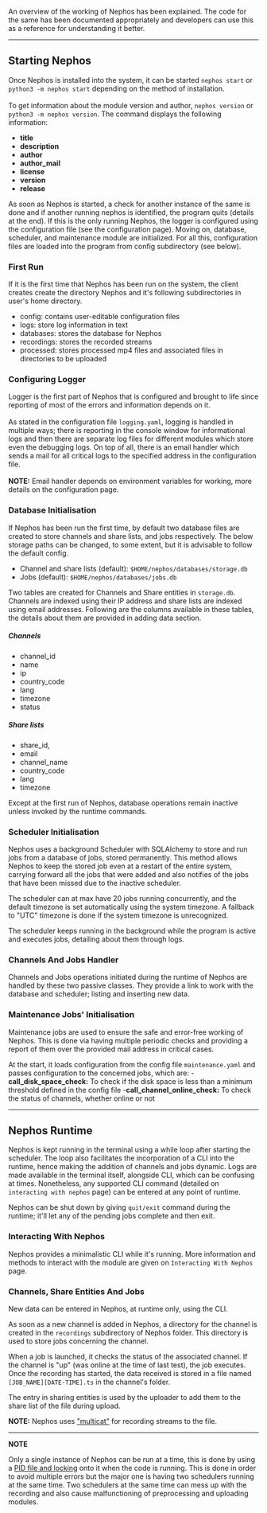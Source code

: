 An overview of the working of Nephos has been explained. The code for the same has been documented appropriately and developers can use this as a reference for understanding it better.
***
## Starting Nephos
Once Nephos is installed into the system, it can be started `nephos start` or `python3 -m nephos start` depending on the method of installation.<br/><br/>
To get information about the module version and author, `nephos version` or `python3 -m nephos version`. The command displays the following information:
- __title__ <br/>
- __description__ <br/>
- __author__ <br/>
- __author_mail__ <br/>
- __license__ <br/>
- __version__ <br/>
- __release__ <br/>

As soon as Nephos is started, a check for another instance of the same is done and if another running nephos is identified, the program quits (details at the end). If this is the only running Nephos, the logger is configured using the configuration file (see the configuration page). Moving on, database, scheduler, and maintenance module are initialized. For all this, configuration files are loaded into the program from config subdirectory (see below).

### First Run
If it is the first time that Nephos has been run on the system, the client creates create the directory Nephos and it's following subdirectories in user's home directory.
- config: contains user-editable configuration files
- logs: store log information in text
- databases: stores the database for Nephos
- recordings: stores the recorded streams
- processed: stores processed mp4 files and associated files in directories to be uploaded<br/>

### Configuring Logger
Logger is the first part of Nephos that is configured and brought to life since reporting of most of the errors and information depends on it.<br/><br/>
As stated in the configuration file `logging.yaml`, logging is handled in multiple ways; there is reporting in the console window for informational logs and then there are separate log files for different modules which store even the debugging logs. On top of all, there is an email handler which sends a mail for all critical logs to the specified address in the configuration file.<br/><br/>
**NOTE:** Email handler depends on environment variables for working, more details on the configuration page.

### Database Initialisation
If Nephos has been run the first time, by default two database files are created to store channels and share lists, and jobs respectively. The below storage paths can be changed, to some extent, but it is advisable to follow the default config.
- Channel and share lists (default): `$HOME/nephos/databases/storage.db`
- Jobs (default): `$HOME/nephos/databases/jobs.db`<br/>

Two tables are created for Channels and Share entities in `storage.db`. Channels are indexed using their IP address and share lists are indexed using email addresses. Following are the columns available in these tables, the details about them are provided in adding data section.<br/>

##### Channels
- channel_id 
- name 
- ip
- country_code 
- lang
- timezone
- status
##### Share lists
- share_id,
- email
- channel_name 
- country_code
- lang 
- timezone<br/>

Except at the first run of Nephos, database operations remain inactive unless invoked by the runtime commands. 

### Scheduler Initialisation
Nephos uses a background Scheduler with SQLAlchemy to store and run jobs from a database of jobs, stored permanently. This method allows Nephos to keep the stored job even at a restart of the entire system, carrying forward all the jobs that were added and also notifies of the jobs that have been missed due to the inactive scheduler.<br/>

The scheduler can at max have 20 jobs running concurrently, and the default timezone is set automatically using the system timezone. A fallback to "UTC" timezone is done if the system timezone is unrecognized.<br/>

The scheduler keeps running in the background while the program is active and executes jobs, detailing about them through logs.

### Channels And Jobs Handler
Channels and Jobs operations initiated during the runtime of Nephos are handled by these two passive classes. They provide a link to work with the database and scheduler; listing and inserting new data.

### Maintenance Jobs' Initialisation
Maintenance jobs are used to ensure the safe and error-free working of Nephos. This is done via having multiple periodic checks and providing a report of them over the provided mail address in critical cases.

At the start, it loads configuration from the config file `maintenance.yaml` and passes configuration to the concerned jobs, which are:
-**call_disk_space_check:** To check if the disk space is less than a minimum threshold defined in the config file
-**call_channel_online_check:** To check the status of channels, whether online or not
***
## Nephos Runtime
Nephos is kept running in the terminal using a while loop after starting the scheduler. The loop also facilitates the incorporation of a CLI into the runtime, hence making the addition of channels and jobs dynamic. Logs are made available in the terminal itself, alongside CLI, which can be confusing at times. Nonetheless, any supported CLI command (detailed on `interacting with nephos` page) can be entered at any point of runtime.

Nephos can be shut down by giving `quit/exit` command during the runtime; it'll let any of the pending jobs complete and then exit.

### Interacting With Nephos
Nephos provides a minimalistic CLI while it's running. More information and methods to interact with the module are given on `Interacting With Nephos` page.

### Channels, Share Entities And Jobs
New data can be entered in Nephos, at runtime only, using the CLI. 

As soon as a new channel is added in Nephos, a directory for the channel is created in the `recordings` subdirectory of Nephos folder. This directory is used to store jobs concerning the channel. 

When a job is launched, it checks the status of the associated channel. If the channel is "up" (was online at the time of last test), the job executes. Once the recording has started, the data received is stored in a file named `[JOB_NAME][DATE-TIME].ts` in the channel's folder. 

The entry in sharing entities is used by the uploader to add them to the share list of the file during upload.

**NOTE:** Nephos uses ["multicat"](https://www.videolan.org/projects/multicat.html) for recording streams to the file.
***
**NOTE**<br/>

Only a single instance of Nephos can be run at a time, this is done by using a [PID file and locking](https://stackoverflow.com/questions/380870/python-single-instance-of-program) onto it when the code is running. This is done in order to avoid multiple errors but the major one is having two schedulers running at the same time. Two schedulers at the same time can mess up with the recording and also cause malfunctioning of preprocessing and uploading modules.